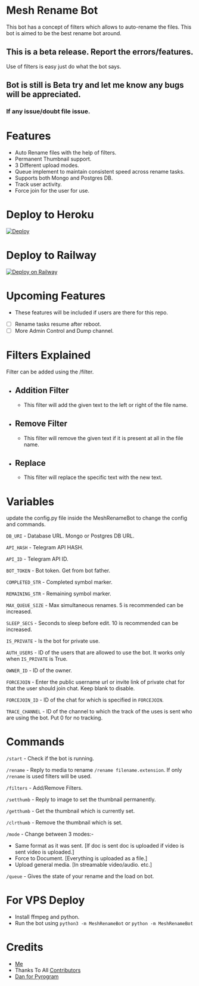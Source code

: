 # Mesh Rename Bot

This bot has a concept of filters which allows to auto-rename the files. This bot is aimed to be the best rename bot around. 

## This is a beta release. Report the errors/features.
Use of filters is easy just do what the bot says.

## Bot is still is Beta try and let me know any bugs will be appreciated.

### If any issue/doubt file issue.

# Features
 - Auto Rename files with the help of filters.
 - Permanent Thumbnail support.
 - 3 Different upload modes.
 - Queue implement to maintain consistent speed across rename tasks.
 - Supports both Mongo and Postgres DB.
 - Track user activity.
 - Force join for the user for use.

# Deploy to Heroku

[![Deploy](https://www.herokucdn.com/deploy/button.svg)](https://heroku.com/deploy?template=https://github.com/yash-dk/Mesh-RenameBot)

# Deploy to Railway

[![Deploy on Railway](https://railway.app/button.svg)](https://railway.app/new/template?template=https%3A%2F%2Fgithub.com%2Fyash-dk%2FMesh-RenameBot&envs=API_ID%2CAPI_HASH%2CBOT_TOKEN%2CTRACE_CHANNEL%2COWNER_ID%2CIS_PRIVATE%2CDATABASE_URL%2CFORCEJOIN%2CFORCEJOIN_ID&optionalEnvs=TRACE_CHANNEL%2COWNER_ID%2CIS_PRIVATE%2CFORCEJOIN%2CFORCEJOIN_ID&API_IDDesc=Input+your+API+ID+from+Telegram.&API_HASHDesc=Input+your+API+HASH+from+Telegram.&BOT_TOKENDesc=Telegram+Bot+Token.&TRACE_CHANNELDesc=ID+of+the+channel+to+which+the+track+of+the+uses+is+sent+who+are+using+the+bot.+Put+0+for+no+tracking.&OWNER_IDDesc=ID+of+the+owner&IS_PRIVATEDesc=Is+this+bot+for+private+use%3F+true%2Ffalse&DATABASE_URLDesc=Don%27t+Change+it&FORCEJOINDesc=Enter+the+user+name%28with+%40%29+or+invite+link+of+the+chat+that+the+use+should+join.+Keep+blank+to+disable.&FORCEJOIN_IDDesc=ID+of+the+chat+for+which+is+specified+in+FORCEJOIN.&DATABASE_URLDefault=postgres%3A%2F%2Fsgzceaejldyjsd%3Af8d20ac34fd1f9d5be13a357b54411d7b83c3e667ffca45f9fc33e5351a977ca%40ec2-75-101-212-64.compute-1.amazonaws.com%3A5432%2Fd7j78efd3qdni9)

# Upcoming Features
 - These features will be included if users are there for this repo.
 - [ ] Rename tasks resume after reboot.
 - [ ] More Admin Control and Dump channel.

# Filters Explained
Filter can be added using the /filter.
- ## Addition Filter
  - This filter will add the given text to the left or right of the file name.
- ## Remove Filter
  - This filter will remove the given text if it is present at all in the file name.
- ## Replace
  - This filter will replace the specific text with the new text.

# Variables

update the config.py file inside the MeshRenameBot to change the config and commands.

`DB_URI` - Database URL. Mongo or Postgres DB URL.

`API_HASH` - Telegram API HASH.

`API_ID` - Telegram API ID.

`BOT_TOKEN` - Bot token. Get from bot father.

`COMPLETED_STR` - Completed symbol marker.

`REMAINING_STR` - Remaining symbol marker.

`MAX_QUEUE_SIZE` - Max simultaneous renames. 5 is recommended can be increased.

`SLEEP_SECS` - Seconds to sleep before edit. 10 is recommended can be increased.

`IS_PRIVATE` - Is the bot for private use.

`AUTH_USERS` - ID of the users that are allowed to use the bot. It works only when `IS_PRIVATE` is True.

`OWNER_ID` - ID of the owner.

`FORCEJOIN` - Enter the public username url or invite link of private chat for that the user should join chat. Keep blank to disable.

`FORCEJOIN_ID` - ID of the chat for which is specified in `FORCEJOIN`.

`TRACE_CHANNEL` - ID of the channel to which the track of the uses is sent who are using the bot. Put 0 for no tracking.

# Commands
`/start` - Check if the bot is running.

`/rename` - Reply to media to rename `/rename filename.extension`. If only `/rename` is used filters will be used.

`/filters` - Add/Remove Filters.

`/setthumb` - Reply to image to set the thumbnail permanently.

`/getthumb` - Get the thumbnail which is currently set.

`/clrthumb` - Remove the thumbnail which is set.

`/mode` - Change between 3 modes:-
- Same format as it was sent. [If doc is sent doc is uploaded if video is sent video is uploaded.]
- Force to Document. [Everything is uploaded as a file.]
- Upload general media. [In streamable video/audio. etc.]

`/queue` - Gives the state of your rename and the load on bot.

# For VPS Deploy
- Install ffmpeg and python.
- Run the bot using `python3 -m MeshRenameBot` or `python -m MeshRenameBot`

# Credits
- [Me](https://github.com/yash-dk)
- Thanks To All [Contributors](https://github.com/yash-dk/Mesh-RenameBot/graphs/contributors)
- [Dan for Pyrogram](https://github.com/pyrogram/pyrogram)

